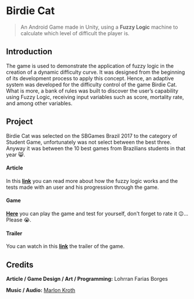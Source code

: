 # Birdie Cat

> An Android Game made in Unity, using a **Fuzzy Logic** machine to calculate which level of difficult the player is.

## Introduction
The game is used to demonstrate the application of fuzzy logic in the creation of a dynamic difficulty curve. It was designed from the beginning of its development process to apply this concept. Hence, an adaptive system was developed for the difficulty control of the game Birdie Cat. What is more, a bank of rules was built to discover the user’s capability using Fuzzy Logic, receiving input variables such as score, mortality rate, and among other variables.

## Project
Birdie Cat was selected on the SBGames Brazil 2017 to the category of Student Game, unfortunately was not select between the best three. Anyway it was between the 10 best games from Brazilians students in that year 😸.

#### Article
In this **[link](https://drive.google.com/open?id=1l_y9IKRRhhthikGR-ec0Fi8hk4KaWG8C)** you can read more about how the fuzzy logic works and the tests made with an user and his progression through the game.

#### Game
**[Here](https://play.google.com/store/apps/details?id=com.LFB.CatGame&hl=pt_BR)** you can play the game and test for yourself, don't forget to rate it 😉... Please 😭.

#### Trailer
You can watch in this **[link](https://www.youtube.com/watch?v=JsedJq-zJGQ)** the trailer of the game.


## Credits

**Article / Game Design / Art / Programming:** Lohrran Farias Borges

**Music / Audio:** [Marlon Kroth](https://br.linkedin.com/in/marlon-kroth-32778b39) 

